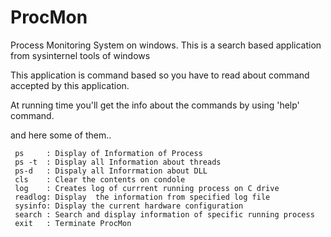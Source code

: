 # ProcMon
Process Monitoring System on windows.
This is a search based application from sysinternel tools of windows


This application is command based so you have to read about command accepted by this application.

At running time you'll get the info about the commands by using 'help' command.

and here some of them..

	 ps     : Display of Information of Process
	 ps -t  : Display all Information about threads
	 ps-d   : Dispaly all Inforrmation about DLL
	 cls	: Clear the contents on condole
	 log    : Creates log of currrent running process on C drive
	 readlog: Display  the information from specified log file
	 sysinfo: Display the current hardware configuration
	 search : Search and display information of specific running process
	 exit   : Terminate ProcMon
